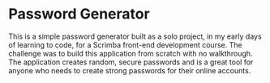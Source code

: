 # Password Generator

This is a simple password generator built as a solo project, in my early days of learning to code, for a Scrimba front-end development course. The challenge was to build this application from scratch with no walkthrough. The application creates random, secure passwords and is a great tool for anyone who needs to create strong passwords for their online accounts.
